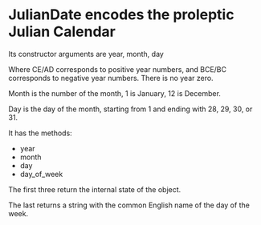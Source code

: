 # JulianDate encodes the proleptic Julian Calendar

Its constructor arguments are year, month, day

Where CE/AD corresponds to positive year numbers,
and BCE/BC corresponds to negative year numbers.
There is no year zero.

Month is the number of the month, 1 is January, 12 is December.

Day is the day of the month, starting from 1 and ending with 28, 29, 30, or 31.

It has the methods:
- year
- month
- day
- day_of_week

The first three return the internal state of the object.

The last returns a string with the common English name of the
day of the week.